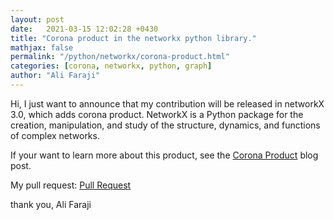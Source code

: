 ```yaml
---
layout: post
date:   2021-03-15 12:02:28 +0430
title: "Corona product in the networkx python library."
mathjax: false
permalink: "/python/networkx/corona-product.html"
categories: [corona, networkx, python, graph]
author: "Ali Faraji"
---
```


Hi, I just want to announce that my contribution will be released in networkX 3.0, which adds corona product. NetworkX is a Python package for the creation, manipulation, and study of the structure, dynamics, and functions of complex networks.

If your want to learn more about this product, see the [Corona Product](https://github.com/networkx/networkx) blog post.

My pull request: [Pull Request](https://github.com/networkx/networkx/pull/5223)

thank you,
Ali Faraji

